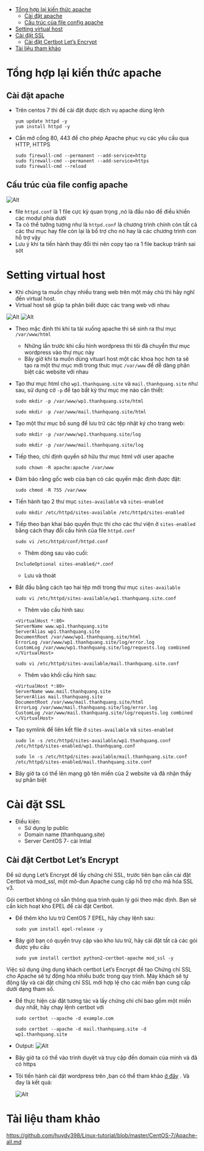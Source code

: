 - [Tổng hợp lại kiến thức apache](#tổng-hợp-lại-kiến-thức-apache)
  - [Cài đặt apache](#cài-đặt-apache)
  - [Cấu trúc của file config apache](#cấu-trúc-của-file-config-apache)
- [Setting virtual host](#setting-virtual-host)
- [Cài đặt SSL](#cài-đặt-ssl)
  - [Cài đặt Certbot Let’s Encrypt](#cài-đặt-certbot-lets-encrypt)
- [Tài liệu tham khảo](#tài-liệu-tham-khảo)
# Tổng hợp lại kiến thức apache
## Cài đặt apache 
- Trên centos 7 thì để cài đặt được dịch vụ apache dùng lệnh
    ```
    yum update httpd -y
    yum install httpd -y
    ```
- Cần mở cổng 80, 443 để cho phép Apache phục vụ các yêu cầu qua HTTP, HTTPS
    ```
    sudo firewall-cmd --permanent --add-service=http
    sudo firewall-cmd --permanent --add-service=https
    sudo firewall-cmd --reload
    ```
## Cấu trúc của file config apache
![Alt](/thuctap/anh/Screenshot_594.png)
- file `httpd.conf` là 1 file cực kỳ quan trọng ,nó là đầu não để điều khiển các modul phía dưới
- Ta có thể tưởng tượng như là `httpd.conf` là chương trình chính còn tất cả các thư mục hay file còn lại là bổ trợ cho nó hay là các chương trình con hỗ trợ vậy
- Lưu ý khi ta tiến hành thay đổi thì nên copy tạo ra 1 file backup tránh sai sót
# Setting virtual host 
- Khi chúng ta muốn chạy nhiều trang web trên một máy chủ thì hãy nghĩ đến virtual host.
- Virtual host sẽ giúp ta phân biết được các trang web với nhau

![Alt](/thuctap/anh/Screenshot_597.png)
![Alt](/thuctap/anh/Screenshot_596.png)

- Theo mặc định thì khi ta tải xuống apache thì sẽ sinh ra thư mục `/var/www/html`
  - Những lần trước khi cấu hình wordpress thì tôi đã chuyển thư mục wordpress vào thư mục này 
  - Bây giờ khi ta muốn dùng vituarl host một các khoa học hơn ta sẽ tạo ra một thư mục mới trong thưc mục `/var/www` để dễ dàng phân biệt các website với nhau

- Tạo thư mục html cho `wp1.thanhquang.site` và `mail.thanhquang.site` như sau, sử dụng cờ `-p` để tạo bất kỳ thư mục mẹ nào cần thiết:
    ```
    sudo mkdir -p /var/www/wp1.thanhquang.site/html
    ```
    ```
    sudo mkdir -p /var/www/mail.thanhquang.site/html
    ```
- Tạo một thư mục bổ sung để lưu trữ các tệp nhật ký cho trang web:
    ```
    sudo mkdir -p /var/www/wp1.thanhquang.site/log
    ```
    ```
    sudo mkdir -p /var/www/mail.thanhquang.site/log
    ```
- Tiếp theo, chỉ định quyền sở hữu thư mục html với user apache
    ```
    sudo chown -R apache:apache /var/www
    ```
- Đảm bảo rằng gốc web của bạn có các quyền mặc định được đặt:
    ```
    sudo chmod -R 755 /var/www
    ```
- Tiến hành tạo 2 thư mục `sites-available` và `sites-enabled`
    ```
    sudo mkdir /etc/httpd/sites-available /etc/httpd/sites-enabled
    ```
- Tiếp theo bạn khai báo quyền thực thi cho các thư viện ở `sites-enabled` bằng cách thay đổi cấu hình của file `httpd.conf`
    ```
    sudo vi /etc/httpd/conf/httpd.conf
    ```
    - Thêm dòng sau vào cuối:
    ```
    IncludeOptional sites-enabled/*.conf
    ```
    - Lưu và thoát

- Bắt đầu bằng cách tạo hai tệp mới trong thư mục `sites-available`

    ```
    sudo vi /etc/httpd/sites-available/wp1.thanhquang.site.conf
    ```
    - Thêm vào cấu hình sau:
    ```
    <VirtualHost *:80>
    ServerName www.wp1.thanhquang.site
    ServerAlias wp1.thanhquang.site
    DocumentRoot /var/www/wp1.thanhquang.site/html
    ErrorLog /var/www/wp1.thanhquang.site/log/error.log
    CustomLog /var/www/wp1.thanhquang.site/log/requests.log combined
    </VirtualHost>
    ```
    ```
    sudo vi /etc/httpd/sites-available/mail.thanhquang.site.conf
    ```
    - Thêm vào khối cấu hình sau:
    ```
    <VirtualHost *:80>
    ServerName www.mail.thanhquang.site
    ServerAlias mail.thanhquang.site
    DocumentRoot /var/www/mail.thanhquang.site/html
    ErrorLog /var/www/mail.thanhquang.site/log/error.log
    CustomLog /var/www/mail.thanhquang.site/log/requests.log combined
    </VirtualHost>
    ```
- Tạo symlink để liên kết file ở `sites-available` và `sites-enabled`

    ```
    sudo ln -s /etc/httpd/sites-available/wp1.thanhquang.conf /etc/httpd/sites-enabled/wp1.thanhquang.conf
    ```
    ```
    sudo ln -s /etc/httpd/sites-available/mail.thanhquang.site.conf /etc/httpd/sites-enabled/mail.thanhquang.site.conf
    ```

- Bây giờ ta có thể lên mạng gõ tên miền của 2 website và đã nhận thấy sự phân biệt

# Cài đặt SSL
- Điều kiện:
   - Sử dụng Ip public
   - Domain name (thanhquang.site)
   - Server CentOS 7- cài Intial
## Cài đặt Certbot Let’s Encrypt 

Để sử dụng Let’s Encrypt để lấy chứng chỉ SSL, trước tiên bạn cần cài đặt Certbot và mod_ssl, một mô-đun Apache cung cấp hỗ trợ cho mã hóa SSL v3.

Gói certbot không có sẵn thông qua trình quản lý gói theo mặc định. Bạn sẽ cần kích hoạt kho EPEL để cài đặt Certbot.

- Để thêm kho lưu trữ CentOS 7 EPEL, hãy chạy lệnh sau:
    ```
    sudo yum install epel-release -y
    ```
- Bây giờ bạn có quyền truy cập vào kho lưu trữ, hãy cài đặt tất cả các gói được yêu cầu
    ```
    sudo yum install certbot python2-certbot-apache mod_ssl -y
    ```

Việc sử dụng ứng dụng khách certbot Let’s Encrypt để tạo Chứng chỉ SSL cho Apache sẽ tự động hóa nhiều bước trong quy trình. Máy khách sẽ tự động lấy và cài đặt chứng chỉ SSL mới hợp lệ cho các miền bạn cung cấp dưới dạng tham số.
- Để thực hiện cài đặt tương tác và lấy chứng chỉ chỉ bao gồm một miền duy nhất, hãy chạy lệnh certbot với

    ```
    sudo certbot --apache -d example.com
    ```
    ```
    sudo certbot --apache -d mail.thanhquang.site -d wp1.thanhquang.site
    ```

- Output:
  ![Alt](/thuctap/anh/Screenshot_598.png)

- Bây giờ ta có thể vào trình duyệt và truy cập đến domain của mình và đã có https
- Tôi tiến hành cài đặt wordpress trên ,bạn có thể tham khảo [ở đây](https://github.com/thanhquang99/thuctap2023/blob/main/thuctap/limux-hhtp/01.wordpress1node.md) . Và đay là kết quả:
  
    ![Alt](/thuctap/anh/Screenshot_599.png)

# Tài liệu tham khảo
https://github.com/huydv398/Linux-tutorial/blob/master/CentOS-7/Apache-all.md